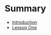 # Summary

* [Introduction](README.md)
* [Lesson One](di-01-jie-6bb5-01-qian-duan-kai-53d1-02html-and-css.md)

